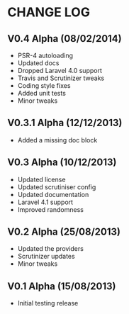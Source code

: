 CHANGE LOG
==========


## V0.4 Alpha (08/02/2014)

* PSR-4 autoloading
* Updated docs
* Dropped Laravel 4.0 support
* Travis and Scrutinizer tweaks
* Coding style fixes
* Added unit tests
* Minor tweaks


## V0.3.1 Alpha (12/12/2013)

* Added a missing doc block


## V0.3 Alpha (10/12/2013)

* Updated license
* Updated scrutiniser config
* Updated documentation
* Laravel 4.1 support
* Improved randomness


## V0.2 Alpha (25/08/2013)

* Updated the providers
* Scrutinizer updates
* Minor tweaks


## V0.1 Alpha (15/08/2013)

* Initial testing release
